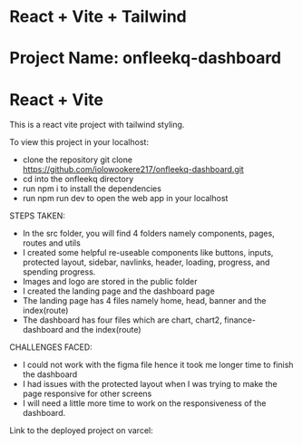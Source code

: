# React + Vite + Tailwind

# Project Name: onfleekq-dashboard

# React + Vite

This is a react vite project with tailwind styling.

To view this project in your localhost:

- clone the repository
  git clone https://github.com/iolowookere217/onfleekq-dashboard.git
- cd into the onfleekq directory
- run npm i to install the dependencies
- run npm run dev to open the web app in your localhost

STEPS TAKEN:

- In the src folder, you will find 4 folders namely components, pages, routes and utils
- I created some helpful re-useable components like buttons, inputs, protected layout, sidebar, navlinks, header, loading, progress, and spending progress.
- Images and logo are stored in the public folder
- I created the landing page and the dashboard page
- The landing page has 4 files namely home, head, banner and the index(route)
- The dashboard has four files which are chart, chart2, finance-dashboard and the index(route)

CHALLENGES FACED:

- I could not work with the figma file hence it took me longer time to finish the dashboard
- I had issues with the protected layout when I was trying to make the page responsive for other screens
- I will need a little more time to work on the responsiveness of the dashboard.

Link to the deployed project on varcel:
